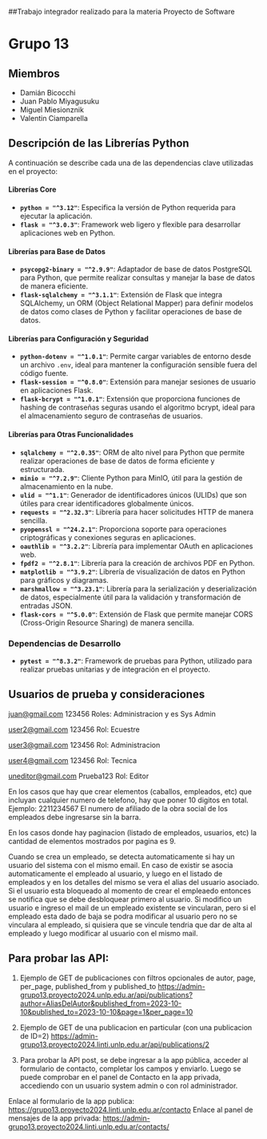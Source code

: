 ##Trabajo integrador realizado para la materia Proyecto de Software

# Grupo 13

## Miembros
* Damián Bicocchi
* Juan Pablo Miyagusuku
* Miguel Miesionznik
* Valentin Ciamparella

## Descripción de las Librerías Python

A continuación se describe cada una de las dependencias clave utilizadas en el proyecto:

#### Librerías Core

* **`python = "^3.12"`**: Especifica la versión de Python requerida para ejecutar la aplicación.
* **`flask = "^3.0.3"`**: Framework web ligero y flexible para desarrollar aplicaciones web en Python.

#### Librerías para Base de Datos

* **`psycopg2-binary = "^2.9.9"`**: Adaptador de base de datos PostgreSQL para Python, que permite realizar consultas y manejar la base de datos de manera eficiente.
* **`flask-sqlalchemy = "^3.1.1"`**: Extensión de Flask que integra SQLAlchemy, un ORM (Object Relational Mapper) para definir modelos de datos como clases de Python y facilitar operaciones de base de datos.

#### Librerías para Configuración y Seguridad

* **`python-dotenv = "^1.0.1"`**: Permite cargar variables de entorno desde un archivo `.env`, ideal para mantener la configuración sensible fuera del código fuente.
* **`flask-session = "^0.8.0"`**: Extensión para manejar sesiones de usuario en aplicaciones Flask.
* **`flask-bcrypt = "^1.0.1"`**: Extensión que proporciona funciones de hashing de contraseñas seguras usando el algoritmo bcrypt, ideal para el almacenamiento seguro de contraseñas de usuarios.

#### Librerías para Otras Funcionalidades

* **`sqlalchemy = "^2.0.35"`**: ORM de alto nivel para Python que permite realizar operaciones de base de datos de forma eficiente y estructurada.
* **`minio = "^7.2.9"`**: Cliente Python para MinIO, útil para la gestión de almacenamiento en la nube.
* **`ulid = "^1.1"`**: Generador de identificadores únicos (ULIDs) que son útiles para crear identificadores globalmente únicos.
* **`requests = "^2.32.3"`**: Librería para hacer solicitudes HTTP de manera sencilla.
* **`pyopenssl = "^24.2.1"`**: Proporciona soporte para operaciones criptográficas y conexiones seguras en aplicaciones.
* **`oauthlib = "^3.2.2"`**: Librería para implementar OAuth en aplicaciones web.
* **`fpdf2 = "^2.8.1"`**: Librería para la creación de archivos PDF en Python.
* **`matplotlib = "^3.9.2"`**: Librería de visualización de datos en Python para gráficos y diagramas.
* **`marshmallow = "^3.23.1"`**: Librería para la serialización y deserialización de datos, especialmente útil para la validación y transformación de entradas JSON.
* **`flask-cors = "^5.0.0"`**: Extensión de Flask que permite manejar CORS (Cross-Origin Resource Sharing) de manera sencilla.

### Dependencias de Desarrollo

* **`pytest = "^8.3.2"`**: Framework de pruebas para Python, utilizado para realizar pruebas unitarias y de integración en el proyecto.

## Usuarios de prueba y consideraciones

juan@gmail.com
123456
Roles: Administracion y es Sys Admin

user2@gmail.com
123456
Rol: Ecuestre

user3@gmail.com
123456
Rol: Administracion

user4@gmail.com
123456
Rol: Tecnica

uneditor@gmail.com
Prueba123
Rol: Editor


En los casos que hay que crear elementos (caballos, empleados, etc) que incluyan cualquier numero de telefono, hay que poner 10 digitos en total. Ejemplo: 2211234567
El numero de afiliado de la obra social de los empleados debe ingresarse sin la barra.

En los casos donde hay paginacion (listado de empleados, usuarios, etc) la cantidad de elementos mostrados por pagina es 9.


Cuando se crea un empleado, se detecta automaticamente si hay un usuario del sistema con el mismo email. En caso de existir se asocia automaticamente el empleado al usuario, y luego en el listado de empleados y en los detalles del mismo se vera el alias del usuario asociado. Si el usuario esta bloqueado al momento de crear el empleaedo entonces se notifica que se debe desbloquear primero al usuario. 
Si modifico un usuario e ingreso el mail de un empleado existente se vincularan, pero si el empleado esta dado de baja se podra modificar al usuario pero no se vinculara al empleado, si quisiera que se vincule tendria que dar de alta al empleado y luego modificar al usuario con el mismo mail.

## Para probar las API:
1. Ejemplo de GET de publicaciones con filtros opcionales de autor, page, per_page, published_from y published_to
https://admin-grupo13.proyecto2024.unlp.edu.ar/api/publications?author=AliasDelAutor&published_from=2023-10-10&published_to=2023-10-10&page=1&per_page=10

2. Ejemplo de GET de una publicacion en particular (con una publicacion de ID=2)
https://admin-grupo13.proyecto2024.linti.unlp.edu.ar/api/publications/2

3. Para probar la API post, se debe ingresar a la app pública, acceder al formulario de contacto, completar los campos y enviarlo. Luego se puede comprobar en el panel de Contacto en la app privada, accediendo con un usuario system admin o con rol administrador.

Enlace al formulario de la app publica: https://grupo13.proyecto2024.linti.unlp.edu.ar/contacto
Enlace al panel de mensajes de la app privada: 
https://admin-grupo13.proyecto2024.linti.unlp.edu.ar/contacts/
